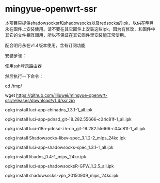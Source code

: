 # mingyue-openwrt-ssr

本项目只提供shadowsocksr和shadowsocks以及redsocks的ipk，以供在明月永在固件上安装使用。请不要在其它固件上安装这些ipk，因为有修改，和固件中其它的文件相互调用，所以不保证在其它固件里安装能正常使用。

配合明月永在v1.4版本使用，含有订阅功能

安装步骤：

使用ssh登录路由器

然后执行一下命令：

cd /tmp/

wget https://github.com/liliuwei/mingyue-openwrt-ssr/releases/download/v1.4/ssr.zip

opkg install luci-app-chinadns_1.3.1-1_all.ipk

opkg install luci-app-pdnsd_git-18.282.55666-c04c81f-1_all.ipk

opkg install luci-i18n-pdnsd-zh-cn_git-18.282.55666-c04c81f-1_all.ipk

opkg install Shadowsocks-libev-spec_3.1.2-2_mips_24kc.ipk

opkg install luci-app-shadowsocks-spec_1.3.1-1_all.ipk

opkg install libudns_0.4-1_mips_24kc.ipk

opkg install luci-app-shadowsocksR-GFW_1.2.5_all.ipk

opkg install shadowsocks-vpn_20150909_mips_24kc.ipk
